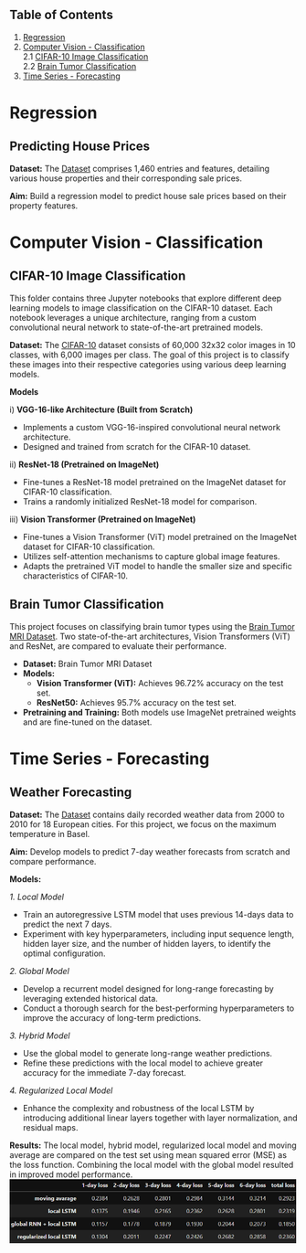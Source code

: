 ## Table of Contents  

1. [Regression](#Regression)  
2. [Computer Vision - Classification](#Computer-Vision---Classification)  
   2.1 [CIFAR-10 Image Classification](#CIFAR-10-Image-Classification)  
   2.2 [Brain Tumor Classification](#Brain-Tumor-Classification)  
3. [Time Series - Forecasting](#Time-Series---Forecasting)  

# Regression

## Predicting House Prices

**Dataset:** The [Dataset](https://www.kaggle.com/competitions/house-prices-advanced-regression-techniques) comprises 1,460 entries and features, detailing various house properties and their corresponding sale prices. 

**Aim:** Build a regression model to predict house sale prices based on their property features.

# Computer Vision - Classification

## CIFAR-10 Image Classification

This folder contains three Jupyter notebooks that explore different deep learning models to image classification on the CIFAR-10 dataset. Each notebook leverages a unique architecture, ranging from a custom convolutional neural network to state-of-the-art pretrained models.

**Dataset:** The [CIFAR-10](https://www.cs.toronto.edu/~kriz/cifar.html) dataset consists of 60,000 32x32 color images in 10 classes, with 6,000 images per class. The goal of this project is to classify these images into their respective categories using various deep learning models.

**Models**

i) **VGG-16-like Architecture (Built from Scratch)**

- Implements a custom VGG-16-inspired convolutional neural network architecture.
- Designed and trained from scratch for the CIFAR-10 dataset.

ii) **ResNet-18 (Pretrained on ImageNet)**

- Fine-tunes a ResNet-18 model pretrained on the ImageNet dataset for CIFAR-10 classification.
- Trains a randomly initialized ResNet-18 model for comparison.

iii) **Vision Transformer (Pretrained on ImageNet)**

- Fine-tunes a Vision Transformer (ViT) model pretrained on the ImageNet dataset for CIFAR-10 classification.
- Utilizes self-attention mechanisms to capture global image features.
- Adapts the pretrained ViT model to handle the smaller size and specific characteristics of CIFAR-10.

## Brain Tumor Classification

This project focuses on classifying brain tumor types using the [Brain Tumor MRI Dataset](https://www.kaggle.com/datasets/masoudnickparvar/brain-tumor-mri-dataset). Two state-of-the-art architectures, Vision Transformers (ViT) and ResNet, are compared to evaluate their performance.

- **Dataset:** Brain Tumor MRI Dataset
- **Models:**
  - **Vision Transformer (ViT):** Achieves 96.72% accuracy on the test set.
  - **ResNet50:** Achieves 95.7% accuracy on the test set.
- **Pretraining and Training:** Both models use ImageNet pretrained weights and are fine-tuned on the dataset.

# Time Series - Forecasting

## Weather Forecasting

**Dataset:** The [Dataset](https://github.com/florian-huber/weather_prediction_dataset) contains daily recorded weather data from 2000 to 2010 for 18 European cities. For this project, we focus on the maximum temperature in Basel.

**Aim:** Develop models to predict 7-day weather forecasts from scratch and compare performance.

**Models:** 

*1. Local Model*

 - Train an autoregressive LSTM model that uses previous 14-days data to predict the next 7 days. 
 - Experiment with key hyperparameters, including input sequence length, hidden layer size, and the number of hidden layers, to identify the optimal configuration.

*2. Global Model*

 - Develop a recurrent model designed for long-range forecasting by leveraging extended historical data.
 - Conduct a thorough search for the best-performing hyperparameters to improve the accuracy of long-term predictions.
 
*3. Hybrid Model*

 - Use the global model to generate long-range weather predictions.
 - Refine these predictions with the local model to achieve greater accuracy for the immediate 7-day forecast.

 *4. Regularized Local Model*

 - Enhance the complexity and robustness of the local LSTM by introducing additional linear layers together with layer normalization, and residual maps.

**Results:** The local model, hybrid model, regularized local model and moving average are compared on the test set using mean squared error (MSE) as the loss function. Combining the local model with the global model resulted in improved model performance.
![Table1: Local Model, Hybrid Model, Moving Avarage - 7 days prediction MSE](https://github.com/ekingit/DeepForecast/blob/main/weather_application/Results/daily_loss.png)